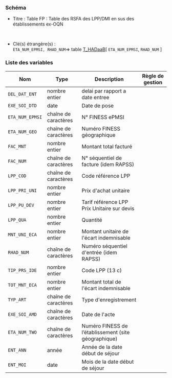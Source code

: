 ### Schéma


- Titre : Table FP : Table des RSFA des LPP/DMI en sus des établissements ex-OQN
<br />



- Clé(s) étrangère(s) : <br />
`ETA_NUM_EPMSI, RHAD_NUM`=> table [T_HADaaB](/tables/T_HADaaB)[ `ETA_NUM_EPMSI`, `RHAD_NUM` ]<br />

 
### Liste des variables

Nom | Type | Description | Règle de gestion
-|-|-|-
`DEL_DAT_ENT`| nombre entier |delai par rapport a date entree||
`EXE_SOI_DTD`| date |Date de pose||
`ETA_NUM_EPMSI`| chaîne de caractères |N° FINESS ePMSI||
`ETA_NUM_GEO`| chaîne de caractères |Numéro FINESS  géographique||
`FAC_MNT`| nombre entier |Montant total facturé||
`FAC_NUM`| chaîne de caractères |N° séquentiel de facture (idem RAPSS)||
`LPP_COD`| chaîne de caractères |Code référence LPP||
`LPP_PRI_UNI`| nombre entier |Prix d'achat unitaire||
`LPP_PU_DEV`| nombre entier |Tarif référence LPP Prix Unitaire sur devis||
`LPP_QUA`| nombre entier |Quantité||
`MNT_UNI_ECA`| nombre entier |Montant unitaire de l'écart indemnisable||
`RHAD_NUM`| chaîne de caractères |Numéro séquentiel d'entrée (idem RAPSS)||
`TIP_PRS_IDE`| nombre entier |Code LPP (13 c)||
`TOT_MNT_ECA`| nombre entier |Montant total de l'écart indemnisable||
`TYP_ART`| chaîne de caractères |Type d'enregistrement||
`EXE_SOI_AMD`| chaîne de caractères |Date de l'acte||
`ETA_NUM_TWO`| chaîne de caractères |Numéro FINESS de l’établissement (site géographique)||
`ENT_ANN`| année |Année de la date début de séjour||
`ENT_MOI`| date |Mois de la date début de séjour||